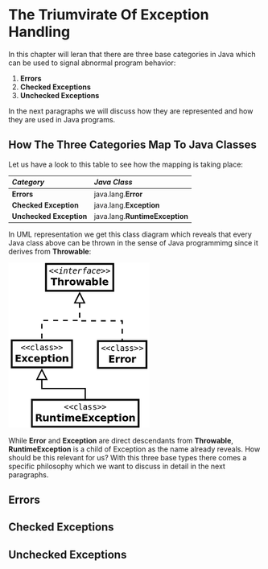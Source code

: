 # The Triumvirate Of Exception Handling

In this chapter will leran that there are three base categories in Java which can be used to signal abnormal program behavior:

1. **Errors**
2. **Checked Exceptions**
3. **Unchecked Exceptions**

In the next paragraphs we will discuss how they are represented and how they are used in Java programs.

## How The Three Categories Map To Java Classes

Let us have a look to this table to see how the mapping is taking place:

| _**Category**_ | _**Java Class**_ |
| :--- | :--- |
| **Errors** | java.lang.**Error** |
| **Checked Exception** | java.lang.**Exception** |
| **Unchecked Exception** | java.lang.**RuntimeException** |

In UML representation we get this class diagram which reveals that every Java class above can be thrown in the sense of Java programmimg since it derives from **Throwable**:

![](/assets/UMLexceptions.png)

While **Error** and **Exception** are direct descendants from **Throwable**, **RuntimeException** is a child of Exception as the name already reveals. How should be this relevant for us? With this three base types there comes a specific philosophy which we want to discuss in detail in the next paragraphs.

## Errors

## Checked Exceptions

## Unchecked Exceptions



